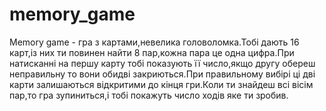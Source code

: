 # memory_game
Memory game - гра з картами,невелика головоломка.Тобі дають 16 карт,із них ти повинен найти 8 пар,кожна пара це одна цифра.При натисканні на першу карту тобі показують її число,якщо другу обереш неправильну то вони обидві закриються.При правильному вибірі ці дві карти залишаються відкритими до кінця гри.Коли ти знайдеш всі вісім пар,то гра зупиниться,і тобі покажуть число ходів яке ти зробив.
